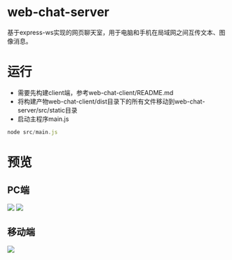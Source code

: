 # web-chat-server
基于express-ws实现的网页聊天室，用于电脑和手机在局域网之间互传文本、图像消息。

# 运行
- 需要先构建client端，参考web-chat-client/README.md
- 将构建产物web-chat-client/dist目录下的所有文件移动到web-chat-server/src/static目录
- 启动主程序main.js
```js
node src/main.js
```
# 预览
## PC端
![](https://github.com/wuchuangqk/readme-img/blob/master/PC端1.jpg)
![](https://github.com/wuchuangqk/readme-img/blob/master/PC端2.jpg)
## 移动端
![](https://github.com/wuchuangqk/readme-img/blob/master/移动端.jpg)
